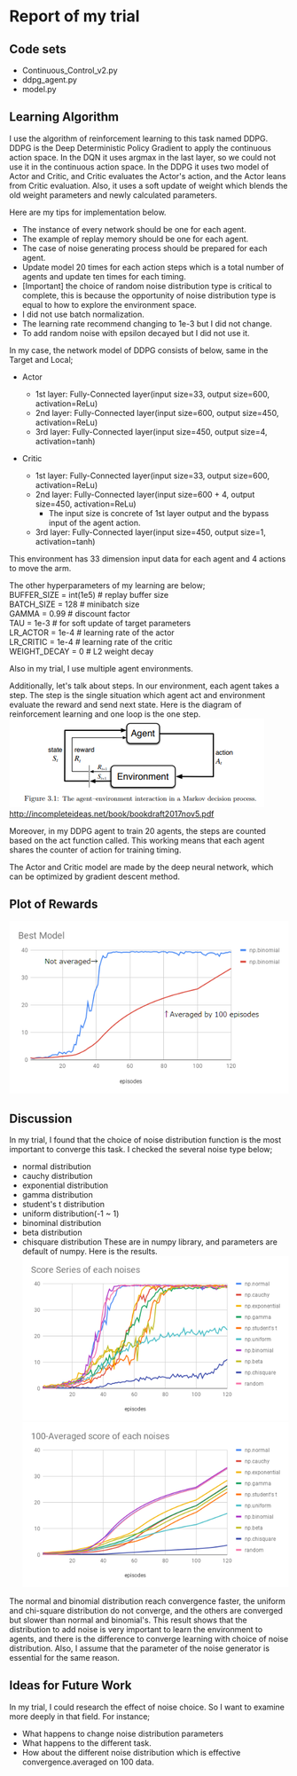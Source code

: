 # Report of my trial

## Code sets
 * Continuous_Control_v2.py
 * ddpg_agent.py
 * model.py

## Learning Algorithm
I use the algorithm of reinforcement learning to this task named DDPG.
DDPG is the Deep Deterministic Policy Gradient to apply the continuous action space.
In the DQN it uses argmax in the last layer, so we could not use it in the continuous action space.
In the DDPG it uses two model of Actor and Critic, and Critic evaluates the Actor's action, and the Actor leans from Critic evaluation.
Also, it uses a soft update of weight which blends the old weight parameters and newly calculated parameters.

Here are my tips for implementation below.
 * The instance of every network should be one for each agent.
 * The example of replay memory should be one for each agent.
 * The case of noise generating process should be prepared for each agent.
 * Update model 20 times for each action steps which is a total number of agents and update ten times for each timing.
 * [Important] the choice of random noise distribution type is critical to complete, this is because the opportunity of noise distribution type is equal to how to explore the environment space.
 * I did not use batch normalization.
 * The learning rate recommend changing to 1e-3 but I did not change. 
 * To add random noise with epsilon decayed but I did not use it.

In my case, the network model of DDPG consists of below, same in the Target and Local;

 * Actor
   * 1st layer: Fully-Connected layer(input size=33, output size=600, activation=ReLu)
   * 2nd layer: Fully-Connected layer(input size=600, output size=450, activation=ReLu)
   * 3rd layer: Fully-Connected layer(input size=450, output size=4, activation=tanh)

 * Critic
   * 1st layer: Fully-Connected layer(input size=33, output size=600, activation=ReLu)
   * 2nd layer: Fully-Connected layer(input size=600 + 4, output size=450, activation=ReLu)
     * The input size is concrete of 1st layer output and the bypass input of the agent action.
   * 3rd layer: Fully-Connected layer(input size=450, output size=1, activation=tanh)

This environment has 33 dimension input data for each agent and 4 actions to move the arm.

The other hyperparameters of my learning are below;  
BUFFER_SIZE = int(1e5)  # replay buffer size  
BATCH_SIZE = 128        # minibatch size  
GAMMA = 0.99            # discount factor  
TAU = 1e-3              # for soft update of target parameters  
LR_ACTOR = 1e-4         # learning rate of the actor  
LR_CRITIC = 1e-4        # learning rate of the critic  
WEIGHT_DECAY = 0        # L2 weight decay  

Also in my trial, I use multiple agent environments.

Additionally, let's talk about steps.
In our environment, each agent takes a step. The step is the single situation which agent act and environment evaluate the reward and send next state.
Here is the diagram of reinforcement learning and one loop is the one step.  
![rl diagram](./misc/rl_diagram.PNG)  
http://incompleteideas.net/book/bookdraft2017nov5.pdf

Moreover, in my DDPG agent to train 20 agents, the steps are counted based on the act function called. 
This working means that each agent shares the counter of action for training timing.

The Actor and Critic model are made by the deep neural network, which can be optimized by gradient descent method.

## Plot of Rewards
![best learning courve](./misc/score.png)

## Discussion
In my trial, I found that the choice of noise distribution function is the most important to converge this task.
I checked the several noise type below;
 * normal distribution
 * cauchy distribution
 * exponential distribution
 * gamma distribution
 * student's t distribution
 * uniform distribution(-1 ~ 1)
 * binominal distribution
 * beta distribution
 * chisquare distribution
These are in numpy library, and parameters are default of numpy. Here is the results.
![learning courves](./misc/scores.png)
![averaged_learning courves](./misc/averaged_scores.png)

The normal and binomial distribution reach convergence faster, the uniform and chi-square distribution do not converge, and the others are converged but slower than normal and binomial's.
This result shows that the distribution to add noise is very important to learn the environment to agents, and there is the difference to converge learning with choice of noise distribution.
Also, I assume that the parameter of the noise generator is essential for the same reason.

## Ideas for Future Work
In my trial, I could research the effect of noise choice. So I want to examine more deeply in that field.
For instance;
 * What happens to change noise distribution parameters
 * What happens to the different task.
 * How about the different noise distribution which is effective convergence.averaged on 100 data.